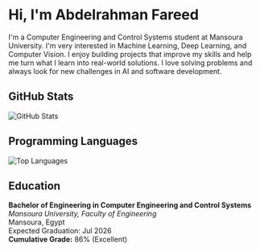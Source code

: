 # Hi, I'm Abdelrahman Fareed

I'm a Computer Engineering and Control Systems student at Mansoura University. I'm very interested in Machine Learning, Deep Learning, and Computer Vision. I enjoy building projects that improve my skills and help me turn what I learn into real-world solutions. I love solving problems and always look for new challenges in AI and software development.

## GitHub Stats
![GitHub Stats](https://github-readme-stats.vercel.app/api?username=abdelrahmanfareed160&show_icons=true&count_private=true&hide=contribs,prs)

## Programming Languages
![Top Languages](https://github-readme-stats.vercel.app/api/top-langs/?username=abdelrahmanfareed160&layout=compact)


## Education

**Bachelor of Engineering in Computer Engineering and Control Systems**  
*Mansoura University, Faculty of Engineering*  
Mansoura, Egypt  
Expected Graduation: Jul 2026  
**Cumulative Grade:** 86% (Excellent)
